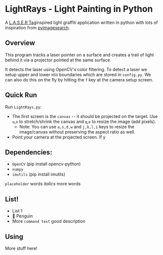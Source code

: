 # LightRays - Light Painting in Python

A [L.A.S.E.R Tag](http://www.graffitiresearchlab.com/blog/projects/laser-tag/)inspired light graffiti application written in python with lots of inspiration from [pyimagesearch](www.pyimagesearch.com).


## Overview
This program tracks a laser pointer on a surface and creates a trail of light behind it via a projector pointed at the same surface.

It detects the laser using OpenCV's color filtering. To detect a laser we setup upper and lower `HSV` boundaries which are stored in `config.py`. We can also do this on the fly by hitting the `f` key at the camera setup screen.



## Quick Run
Run `LightRays.py`:
  * The first screen is the `canvas` -- it should be projected on the target. Use `u`,`o` to stretch/shrink the canvas and `q`,`e` to resize the image (add pixels).
    * Note: You can use `a,s,d,w` and `j,k,l,i` keys to resize the image/canvas without preserving the aspect ratio as well.
  * Point your camera at the projected screen. If y

## Dependencies:
  * `OpenCV` (pip install opencv-python)
  * `numpy`
  * `imutils` (pip install imutils)

`placeholder` words _italics_ more words

## List!

  * List 1
  * :penguin: Penguin
  * More `command text` good description

## Using

More stuff here!
